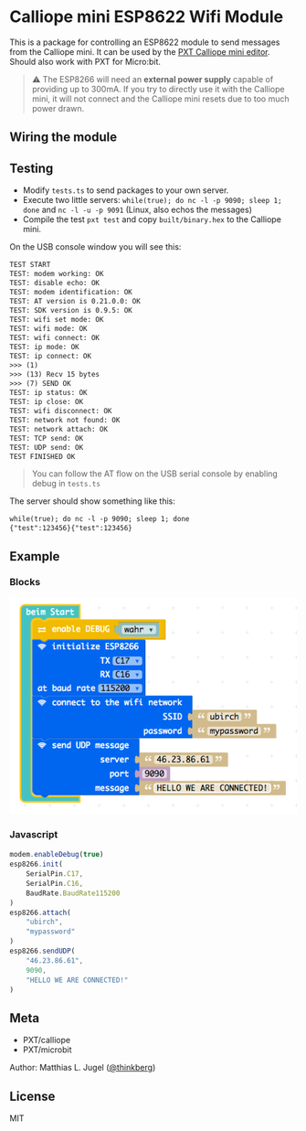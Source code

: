 # Calliope mini ESP8622 Wifi Module

This is a package for controlling an ESP8622 module to send messages from the Calliope mini.
It can be used by the [PXT Calliope mini editor](https://pxt.calliope.cc/). Should also work
with PXT for Micro:bit.

> ⚠ The ESP8266 will need an **external power supply** capable of providing up to 300mA. If you try
> to directly use it with the Calliope mini, it will not connect and the Calliope mini resets
> due to too much power drawn.

## Wiring the module

## Testing

- Modify `tests.ts` to send packages to your own server.
- Execute two little servers: `while(true); do nc -l -p 9090; sleep 1; done` and `nc -l -u -p 9091` (Linux, also echos the messages) 
- Compile the test `pxt test` and copy `built/binary.hex` to the Calliope mini.

On the USB console window you will see this:

```
TEST START
TEST: modem working: OK
TEST: disable echo: OK
TEST: modem identification: OK
TEST: AT version is 0.21.0.0: OK
TEST: SDK version is 0.9.5: OK
TEST: wifi set mode: OK
TEST: wifi mode: OK
TEST: wifi connect: OK
TEST: ip mode: OK
TEST: ip connect: OK
>>> (1)  
>>> (13) Recv 15 bytes
>>> (7) SEND OK
TEST: ip status: OK
TEST: ip close: OK
TEST: wifi disconnect: OK
TEST: network not found: OK
TEST: network attach: OK
TEST: TCP send: OK
TEST: UDP send: OK
TEST FINISHED OK
```

> You can follow the AT flow on the USB serial console by enabling debug in `tests.ts`

The server should show something like this:

```
while(true); do nc -l -p 9090; sleep 1; done                   
{"test":123456}{"test":123456}
```

## Example

### Blocks
![Example Code](example.png)

### Javascript

```typescript
modem.enableDebug(true)
esp8266.init(
    SerialPin.C17,
    SerialPin.C16,
    BaudRate.BaudRate115200
)
esp8266.attach(
    "ubirch",
    "mypassword"
)
esp8266.sendUDP(
    "46.23.86.61",
    9090,
    "HELLO WE ARE CONNECTED!"
)
```

## Meta

- PXT/calliope
- PXT/microbit

Author: Matthias L. Jugel ([@thinkberg](https://twitter.com/thinkberg))

## License

MIT
